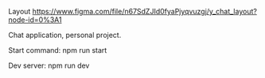 Layout https://www.figma.com/file/n67SdZJId0fyaPjyqvuzgj/y_chat_layout?node-id=0%3A1

Chat application, personal project.

Start command: npm run start

Dev server: npm run dev

